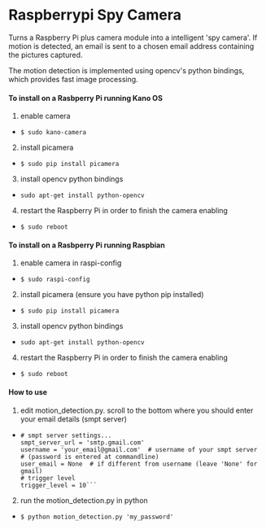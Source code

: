 Raspberrypi Spy Camera
======================

Turns a Raspberry Pi plus camera module into a intelligent 'spy camera'. If motion is detected, an email is sent to a chosen email address containing the pictures captured.

The motion detection is implemented using opencv's python bindings, which provides fast image processing. 


#### To install on a Rasbperry Pi running Kano OS
1. enable camera
  * `$ sudo kano-camera`
2. install picamera
  * `$ sudo pip install picamera`
3. install opencv python bindings
  * `sudo apt-get install python-opencv`
4. restart the Raspberry Pi in order to finish the camera enabling
  * `$ sudo reboot`

#### To install on a Rasbperry Pi running Raspbian
1. enable camera in raspi-config
  * `$ sudo raspi-config`
2. install picamera (ensure you have python pip installed)
  * `$ sudo pip install picamera`
3. install opencv python bindings
  * `sudo apt-get install python-opencv`
4. restart the Raspberry Pi in order to finish the camera enabling
  * `$ sudo reboot`

#### How to use 
1. edit motion_detection.py. scroll to the bottom where you should enter your email details (smpt server)
  * ```send_email = 'email_to_send_images_to@gmail.com'  # where you want the email sent to
    # smpt server settings...
    smpt_server_url = 'smtp.gmail.com'
    username = 'your_email@gmail.com'  # username of your smpt server
    # (password is entered at commandline)
    user_email = None  # if different from username (leave 'None' for gmail)
    # trigger level
    trigger_level = 10```
    
2. run the motion_detection.py in python
  * `$ python motion_detection.py 'my_password'`
